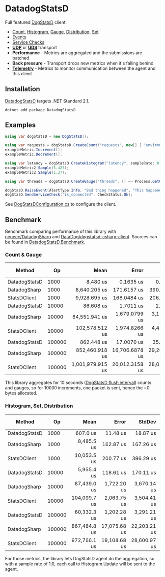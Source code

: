 # DatadogStatsD
Full featured [DogStatsD](https://docs.datadoghq.com/developers/dogstatsd) client:
- [Count](https://docs.datadoghq.com/developers/metrics/types/?tab=count#metric-types),
  [Histogram](https://docs.datadoghq.com/developers/metrics/types/?tab=count#metric-types),
  [Gauge](https://docs.datadoghq.com/developers/metrics/types/?tab=gauge#metric-types),
  [Distribution](https://docs.datadoghq.com/developers/metrics/types/?tab=distribution#metric-types),
  [Set](https://statsd.readthedocs.io/en/v3.2.1/types.html#sets)
- [Events](https://docs.datadoghq.com/events)
- [Service Checks](https://docs.datadoghq.com/developers/service_checks)
- [**UDP**](https://docs.datadoghq.com/developers/dogstatsd/?tab=hostagent#how-it-works) or
  [**UDS**](https://docs.datadoghq.com/developers/dogstatsd/unix_socket) transport
- **Performance** - Metrics are aggregated and the submissions are batched
- **Back pressure** - Transport drops new metrics when it's falling behind
- [**Telemetry**](https://docs.datadoghq.com/developers/dogstatsd/high_throughput/?tab=go#client-side-telemetry) -
  Metrics to monitor communication between the agent and this client
  
## Installation
[DatadogStatsD](https://www.nuget.org/packages/DatadogStatsD) targets .NET Standard 2.1.

`dotnet add package DatadogStatsD`

## Examples

```csharp
using var dogStatsD = new DogStatsD();

using var requests = dogStatsD.CreateCount("requests", new[] { "environment:dev" });
exampleMetric.Increment();
exampleMetric.Decrement();

using var latency = dogStatsD.CreateHistogram("latency", sampleRate: 0.5);
exampleMetric2.Sample(5.423);
exampleMetric2.Sample(1.27);

using var threads = dogStatsD.CreateGauge("threads", () => Process.GetCurrentProcess().Threads.Count);

dogStasD.RaiseEvent(AlertType.Info, "Bad thing happened", "This happened");
dogStasD.SendServiceCheck("is_connected", CheckStatus.Ok);
```

See [DogStatsDConfiguration.cs](https://github.com/verdie-g/DatadogStatsD/blob/master/DatadogStatsD/DogStatsDConfiguration.cs)
to configure the client.

## Benchmark

Benchmark comparing performance of this library with [neuecc/DatadogSharp](https://github.com/neuecc/DatadogSharp)
and [DataDog/dogstatsd-csharp-client](https://github.com/DataDog/dogstatsd-csharp-client). Sources can be found in
[DatadogStatsD.Benchmark](https://github.com/verdie-g/DatadogStatsD/blob/master/DatadogStatsD.Benchmark/Program.cs).

### Count & Gauge

|        Method |     Op |             Mean |          Error |         StdDev |      Gen 0 | Gen 1 | Gen 2 |  Allocated |
|-------------- |------- |-----------------:|---------------:|---------------:|-----------:|------:|------:|-----------:|
| DatadogStatsD |   1000 |         8.480 us |      0.1635 us |      0.3554 us |          - |     - |     - |          - |
|  DatadogSharp |   1000 |     8,640.205 us |    171.6157 us |    390.8558 us |   343.7500 |     - |     - |   558880 B |
|  StatsDClient |   1000 |     9,928.695 us |    168.0484 us |    206.3785 us |   578.1250 |     - |     - |   912021 B |
| DatadogStatsD |  10000 |        86.608 us |      1.7011 us |      2.6982 us |          - |     - |     - |          - |
|  DatadogSharp |  10000 |    84,551.941 us |  1,679.0799 us |  3,112.2822 us |  3428.5714 |     - |     - |  5598880 B |
|  StatsDClient |  10000 |   102,578.512 us |  1,974.8266 us |  4,416.9827 us |  5800.0000 |     - |     - |  9192000 B |
| DatadogStatsD | 100000 |       862.448 us |     17.0070 us |     35.5000 us |          - |     - |     - |          - |
|  DatadogSharp | 100000 |   852,460.918 us | 16,706.6878 us | 29,260.4160 us | 35000.0000 |     - |     - | 56000000 B |
|  StatsDClient | 100000 | 1,001,979.915 us | 20,012.3158 us | 28,054.4718 us | 58000.0000 |     - |     - | 91992000 B |

This library aggregates for 10 seconds ([DogStatsD flush interval](https://docs.datadoghq.com/developers/dogstatsd/data_aggregation/#how-is-aggregation-performed-with-the-dogstatsd-server))
counts and gauges, so for 10000 increments, one packet is sent, hence the ~0 bytes allocated.

### Histogram, Set, Distribution

|        Method |     Op |         Mean |        Error |       StdDev |      Gen 0 | Gen 1 | Gen 2 |  Allocated |
|-------------- |------- |-------------:|-------------:|-------------:|-----------:|------:|------:|-----------:|
| DatadogStatsD |   1000 |     607.0 us |     11.48 us |     18.87 us |          - |     - |     - |      384 B |
|  DatadogSharp |   1000 |   8,485.5 us |    162.87 us |    167.26 us |   343.7500 |     - |     - |   559013 B |
|  StatsDClient |   1000 |  10,053.5 us |    200.77 us |    396.29 us |   578.1250 |     - |     - |   912000 B |
| DatadogStatsD |  10000 |   5,955.4 us |    118.61 us |    170.11 us |          - |     - |     - |     3196 B |
|  DatadogSharp |  10000 |  87,439.0 us |  1,722.20 us |  3,670.14 us |  3500.0000 |     - |     - |  5599101 B |
|  StatsDClient |  10000 | 104,099.7 us |  2,063.75 us |  3,504.41 us |  5800.0000 |     - |     - |  9192000 B |
| DatadogStatsD | 100000 |  60,332.3 us |  1,202.28 us |  3,291.21 us |          - |     - |     - |    23940 B |
|  DatadogSharp | 100000 | 867,484.8 us | 17,075.68 us | 22,203.21 us | 35000.0000 |     - |     - | 56000000 B |
|  StatsDClient | 100000 | 972,766.1 us | 19,108.68 us | 28,600.97 us | 58000.0000 |     - |     - | 91993400 B |

For those metrics, the library lets DogStatsD agent do the aggregation, so with a sample rate of 1.0, each call to
Histogram.Update will be sent to the agent.

